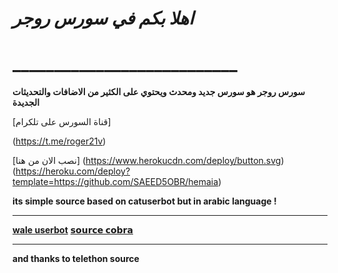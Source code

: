 
# *اهلا بكم في سورس روجر*
# ___________________________

**سورس روجر هو سورس جديد ومحدث ويحتوي على الكثير من الاضافات والتحديثات الجديدة**

[قناة السورس على تلكرام]

(https://t.me/roger21v)




[نصب الان من هنا]
(https://www.herokucdn.com/deploy/button.svg)(https://heroku.com/deploy?template=https://github.com/SAEED5OBR/hemaia) 


**its simple source based on catuserbot but in arabic language !**
__________________________
**[wale userbot](https://t.me/ghtanisaeed)**
**[𝘀𝗼𝘂𝗿𝗰𝗲 𝗰𝗼𝗯𝗿𝗮](https://t.me/alsonnah_alnbwiah)**
__________________________
**and thanks to telethon source**
